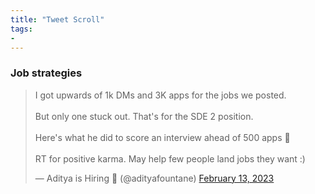```yaml
---
title: "Tweet Scroll"
tags:
- 
---
```


### Job strategies
<p style="text-align:center;">
<blockquote class="twitter-tweet"><p lang="en" dir="ltr" >I got upwards of 1k DMs and 3K apps for the jobs we posted. <br><br>But only one stuck out. That&#39;s for the SDE 2 position. <br><br>Here&#39;s what he did to score an interview ahead of 500 apps 🧵<br><br>RT for positive karma. May help few people land jobs they want :)</p>&mdash; Aditya is Hiring 🫡 (@adityafountane) <a href="https://twitter.com/adityafountane/status/1625157145602785283?ref_src=twsrc%5Etfw">February 13, 2023</a></blockquote></p> <script async src="https://platform.twitter.com/widgets.js" charset="utf-8"></script> 